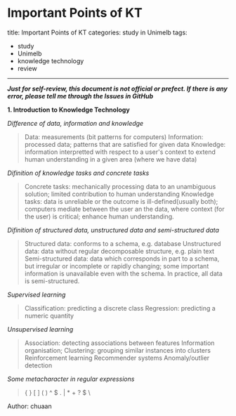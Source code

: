 ﻿# Important Points of KT

title: Important Points of KT
categories: study in Unimelb
tags:
- study
- Unimelb
- knowledge technology
- review



---

***Just for self-review, this document is not official or prefect. If there is any error, please tell me through the Issues in GitHub***

**1. Introduction to Knowledge Technology**

*Difference of data, information and knowledge*
>Data: measurements (bit patterns for computers)
Information: processed data; patterns that are satisfied for given data
Knowledge: information interpretted with respect to a user's context to extend human understanding in a given area (where we have data)

*Difinition of knowledge tasks and concrete tasks*
>Concrete tasks: mechanically processing data to an unambiguous solution; limited contribution to human understanding
Knowledge tasks: data is unreliable or the outcome is ill-defined(usually both); computers mediate between the user an the data, where context (for the user) is critical; enhance human understanding.

*Difinition of structured data, unstructured data and semi-structured data*
>Structured data: conforms to a schema, e.g. database
Unstructured data: data without regular decomposable structure, e.g. plain text
Semi-structured data: data which corresponds in part to a schema, but irregular or incomplete or rapidly changing; some important information is unavailable even with the schema.
In practice, all data is semi-structured.

*Supervised learning*
>Classification: predicting a discrete class
Regression: predicting a numeric quantity

*Unsupervised learning*
>Association: detecting associations between features
Information organisation; Clustering: grouping similar instances into clusters
Reinforcement learning
Recommender systems
Anomaly/outlier detection

*Some metacharacter in regular expressions*
>{ } [ ] ( ) ^ $ . | * + ? $ \





Author: chuaan